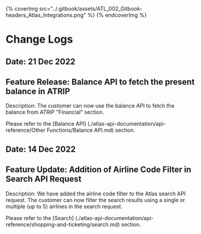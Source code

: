 
{% coverImg src="../.gitbook/assets/ATL_002_Gitbook-headers_Atlas_Integrations.png" %}
{% endcoverImg %}


# Change Logs

## Date: 21 Dec 2022

## Feature Release: Balance API to fetch the present balance in ATRIP

Description: The customer can now use the balance API to fetch the balance from ATRIP "Financial" section.

Please refer to the [Balance API] (./atlas-api-documentation/api-reference/Other Functions/Balance API.md) section.


## Date: 14 Dec 2022

## Feature Update: Addition of Airline Code Filter in Search API Request

Description: We have added the airline code filter to the Atlas search API request. The customer can now filter the search results using a single or multiple (up to 5) airlines in the search request.

Please refer to the [Search] (./atlas-api-documentation/api-reference/shopping-and-ticketing/search.md) section.
